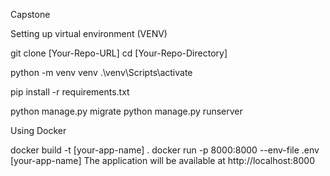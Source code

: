 Capstone

Setting up virtual environment (VENV)

git clone [Your-Repo-URL]
cd [Your-Repo-Directory]

python -m venv venv
.\venv\Scripts\activate

pip install -r requirements.txt

python manage.py migrate
python manage.py runserver

Using Docker

docker build -t [your-app-name] .
docker run -p 8000:8000 --env-file .env [your-app-name]
The application will be available at http://localhost:8000